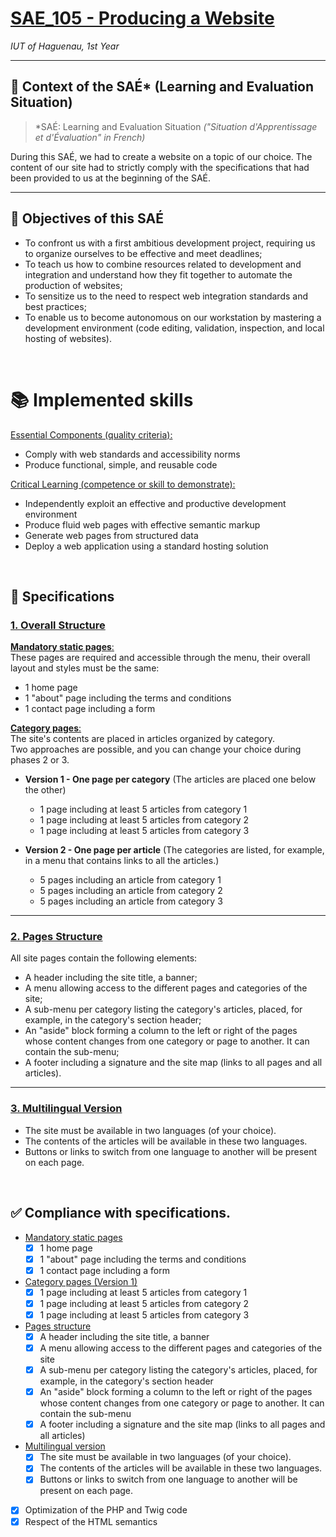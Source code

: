 # <ins>SAE_105 - Producing a Website</ins>
*IUT of Haguenau, 1st Year*

<hr>

## 👷 Context of the SAÉ* (Learning and Evaluation Situation)

> *SAÉ: Learning and Evaluation Situation _("Situation d'Apprentissage et d'Évaluation" in French)_

During this SAÉ, we had to create a website on a topic of our choice. The content of our site had to strictly comply with the specifications that had been provided to us at the beginning of the SAÉ.

<hr>

## 🎯 Objectives of this SAÉ
- To confront us with a first ambitious development project, requiring us to organize ourselves to be effective and meet deadlines;
- To teach us how to combine resources related to development and integration and understand how they fit together to automate the production of websites;
- To sensitize us to the need to respect web integration standards and best practices;
- To enable us to become autonomous on our workstation by mastering a development environment (code editing, validation, inspection, and local hosting of websites).
<br>

# 📚 Implemented skills
<ins>Essential Components (quality criteria):</ins>
- Comply with web standards and accessibility norms
- Produce functional, simple, and reusable code

<ins>Critical Learning (competence or skill to demonstrate):</ins>
- Independently exploit an effective and productive development environment
- Produce fluid web pages with effective semantic markup
- Generate web pages from structured data
- Deploy a web application using a standard hosting solution
<br>

## 📝 Specifications
### <ins>1. Overall Structure</ins>

<ins>**Mandatory static pages**:</ins><br>
These pages are required and accessible through the menu, their overall layout and styles must be the same:
- 1 home page
- 1 "about" page including the terms and conditions
- 1 contact page including a form

<ins>**Category pages**:</ins><br>
The site's contents are placed in articles organized by category.<br>
Two approaches are possible, and you can change your choice during phases 2 or 3.

- **Version 1 - One page per category** (The articles are placed one below the other)
  - 1 page including at least 5 articles from category 1
  - 1 page including at least 5 articles from category 2
  - 1 page including at least 5 articles from category 3

- **Version 2 - One page per article** (The categories are listed, for example, in a menu that contains links to all the articles.)
  - 5 pages including an article from category 1
  - 5 pages including an article from category 2
  - 5 pages including an article from category 3
 
<hr>

### <ins>2. Pages Structure</ins>
All site pages contain the following elements:

- A header including the site title, a banner;
- A menu allowing access to the different pages and categories of the site;
- A sub-menu per category listing the category's articles, placed, for example, in the category's section header;
- An "aside" block forming a column to the left or right of the pages whose content changes from one category or page to another. It can contain the sub-menu;
- A footer including a signature and the site map (links to all pages and all articles).

<hr>

### <ins>3. Multilingual Version</ins>
- The site must be available in two languages (of your choice).
- The contents of the articles will be available in these two languages.
- Buttons or links to switch from one language to another will be present on each page.

<br>

## ✅ Compliance with specifications.
- <ins>Mandatory static pages</ins>
  - [x] 1 home page
  - [x] 1 "about" page including the terms and conditions
  - [x] 1 contact page including a form
  
- <ins>Category pages (Version 1)</ins>
  - [x] 1 page including at least 5 articles from category 1
  - [x] 1 page including at least 5 articles from category 2
  - [x] 1 page including at least 5 articles from category 3
  
- <ins>Pages structure</ins>
  - [x] A header including the site title, a banner
  - [x] A menu allowing access to the different pages and categories of the site
  - [x] A sub-menu per category listing the category's articles, placed, for example, in the category's section header
  - [x] An "aside" block forming a column to the left or right of the pages whose content changes from one category or page to another. It can contain the sub-menu
  - [x] A footer including a signature and the site map (links to all pages and all articles)
  
- <ins>Multilingual version</ins>
  - [x] The site must be available in two languages (of your choice).
  - [x] The contents of the articles will be available in these two languages.
  - [x] Buttons or links to switch from one language to another will be present on each page.
  
- [x] Optimization of the PHP and Twig code
- [x] Respect of the HTML semantics
